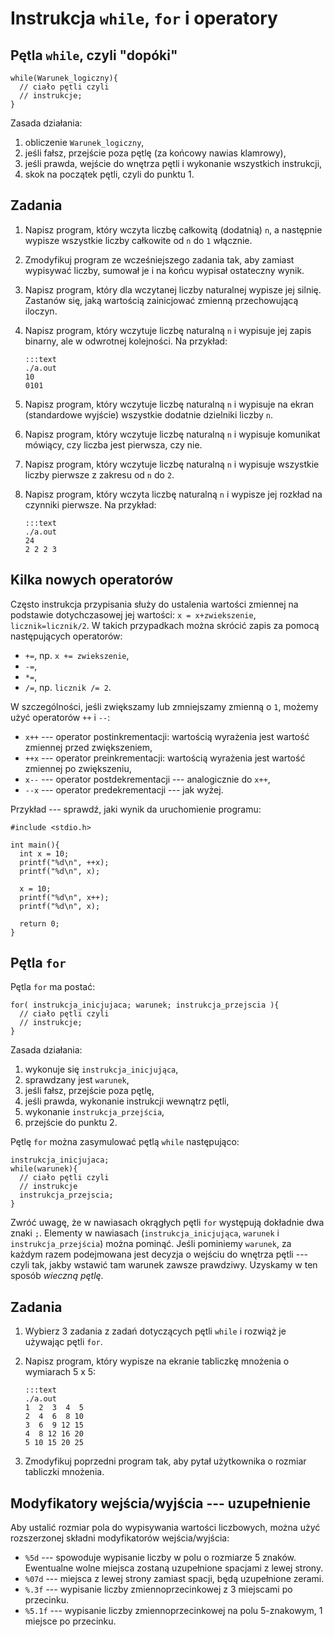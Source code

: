 Instrukcja `while`, `for` i operatory
=====================

Pętla `while`, czyli "dopóki"
---------------------

    while(Warunek_logiczny){
      // ciało pętli czyli
      // instrukcje;
    }

Zasada działania:

1. obliczenie `Warunek_logiczny`,
2. jeśli fałsz, przejście poza pętlę (za końcowy nawias klamrowy),
3. jeśli prawda, wejście do wnętrza pętli i wykonanie wszystkich
   instrukcji,
4. skok na początek pętli, czyli do punktu 1.

Zadania
---------------------

1.  Napisz program, który wczyta liczbę całkowitą (dodatnią) `n`,
    a następnie wypisze wszystkie liczby całkowite od `n` do `1` włącznie.

2.  Zmodyfikuj program ze wcześniejszego zadania tak,
    aby zamiast wypisywać liczby, sumował je i na końcu wypisał
    ostateczny wynik.

3.  Napisz program, który dla wczytanej liczby naturalnej wypisze
    jej silnię.
    Zastanów się, jaką wartością zainicjować zmienną przechowującą
    iloczyn.

4.  Napisz program, który wczytuje liczbę naturalną `n` i wypisuje jej
    zapis binarny, ale w odwrotnej kolejności.
    Na przykład:

        :::text
        ./a.out
        10
        0101

5.	Napisz program, który wczytuje liczbę naturalną `n`
    i wypisuje na ekran (standardowe wyjście) wszystkie dodatnie dzielniki
    liczby `n`.

6.	Napisz program, który wczytuje liczbę naturalną `n`
    i wypisuje komunikat mówiący, czy liczba jest pierwsza, czy nie.

7.  Napisz program, który wczytuje liczbę naturalną `n`
    i wypisuje wszystkie liczby pierwsze z zakresu od `n` do `2`.

8.	Napisz program, który wczyta liczbę naturalną `n`
    i wypisze jej rozkład na czynniki pierwsze. Na przykład:

        :::text
        ./a.out
        24
        2 2 2 3

Kilka nowych operatorów
---------------------

Często instrukcja przypisania służy do ustalenia wartości zmiennej na
podstawie dotychczasowej jej wartości: `x = x+zwiekszenie`,
`licznik=licznik/2`.
W takich przypadkach można skrócić zapis za pomocą następujących
operatorów:

  * `+=`, np. `x += zwiekszenie`,
  * `-=`,
  * `*=`,
  * `/=`, np. `licznik /= 2`.

W szczególności, jeśli zwiększamy lub zmniejszamy zmienną o `1`,
możemy użyć operatorów `++` i `--`:

  * `x++` --- operator postinkrementacji: wartością wyrażenia jest wartość
    zmiennej przed zwiększeniem,
  * `++x` --- operator preinkrementacji: wartością wyrażenia jest wartość
    zmiennej po zwiększeniu,
  * `x--` --- operator postdekrementacji --- analogicznie do `x++`,
  * `--x` --- operator predekrementacji --- jak wyżej.

Przykład --- sprawdź, jaki wynik da uruchomienie programu:

    #include <stdio.h>

    int main(){
      int x = 10;
      printf("%d\n", ++x);
      printf("%d\n", x);

      x = 10;
      printf("%d\n", x++);
      printf("%d\n", x);

      return 0;
    }

Pętla `for`
---------------------
Pętla `for` ma postać:

    for( instrukcja_inicjujaca; warunek; instrukcja_przejscia ){
      // ciało pętli czyli
      // instrukcje;
    }

Zasada działania:

  1.  wykonuje się `instrukcja_inicjująca`,
  2.  sprawdzany jest `warunek`,
  3.  jeśli fałsz, przejście poza pętlę,
  4.  jeśli prawda, wykonanie instrukcji wewnątrz pętli,
  5.  wykonanie `instrukcja_przejścia`,
  6.  przejście do punktu 2.

Pętlę `for` można zasymulować pętlą `while` następująco:

    instrukcja_inicjujaca;
    while(warunek){
      // ciało pętli czyli
      // instrukcje
      instrukcja_przejscia;
    }

Zwróć uwagę, że w nawiasach okrągłych pętli `for`
występują dokładnie dwa znaki `;`.
Elementy w nawiasach (`instrukcja_inicjująca`, `warunek` i
`instrukcja_przejścia`) można pominąć.
Jeśli pominiemy `warunek`, za każdym razem
podejmowana jest decyzja o wejściu do wnętrza pętli
--- czyli tak, jakby wstawić tam warunek zawsze prawdziwy.
Uzyskamy w ten sposób _wieczną pętlę_.

Zadania
---------------------

1.  Wybierz 3 zadania z zadań dotyczących pętli `while`
		i rozwiąż je używając pętli `for`.

2.  Napisz program, który wypisze na ekranie tabliczkę mnożenia o
		wymiarach 5 x 5:

        :::text
        ./a.out
        1  2  3  4  5
        2  4  6  8 10
        3  6  9 12 15
        4  8 12 16 20
        5 10 15 20 25

3.  Zmodyfikuj poprzedni program tak, aby pytał użytkownika o rozmiar
		tabliczki mnożenia.

Modyfikatory wejścia/wyjścia --- uzupełnienie
---------------------
Aby ustalić rozmiar pola do wypisywania wartości liczbowych,
można użyć rozszerzonej składni modyfikatorów wejścia/wyjścia:

* `%5d` --- spowoduje wypisanie liczby w polu o rozmiarze 5 znaków.
  Ewentualne wolne miejsca zostaną uzupełnione spacjami z lewej strony.
* `%07d` --- miejsca z lewej strony zamiast spacji, będą uzupełnione zerami.
* `%.3f` --- wypisanie liczby zmiennoprzecinkowej z 3 miejscami po przecinku.
* `%5.1f` --- wypisanie liczby zmiennoprzecinkowej na polu 5-znakowym, 1
  miejsce po przecinku.
